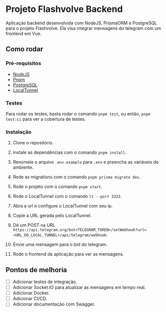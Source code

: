 # Projeto Flashvolve Backend

Aplicação backend desenvolvida com NodeJS, PrismaORM e PostgreSQL para o projeto Flashvolve. Ela visa integrar mensagens do telegram com um frontend em Vue.

## Como rodar

### Pré-requisitos

- [NodeJS](https://nodejs.org/en)
- [Pnpm](https://pnpm.io/)
- [PostgreSQL](https://www.postgresql.org/)
- [LocalTunnel](https://github.com/localtunnel/localtunnel)

### Testes

Para rodar os testes, basta rodar o comando `pnpm test`, ou então, `pnpm test:ci` para ver a cobertura de testes.

### Instalação

1. Clone o repositório.

2. Instale as dependências com o comando `pnpm install`.

3. Renomeie o arquivo `.env.example` para `.env` e preencha as variáveis de ambiente.

4. Rode as migrations com o comando `pnpm prisma migrate dev`.

5. Rode o projeto com o comando `pnpm start`.

6. Rode o LocalTunnel com o comando `lt --port 3333`.

7. Abra a url e configure o LocalTunnel com seu ip.

8. Copie a URL gerada pelo LocalTunnel.

9. Dê um POST na URL `https://api.telegram.org/bot<TELEGRAM_TOKEN>/setWebhook?url=<URL_DO_LOCAL_TUNNEL>/api/telegram/webhook`.

10. Envie uma mensagem para o bot do telegram.

11. Rode o frontend da aplicação para ver as mensagens.

## Pontos de melhoria

- [ ] Adicionar testes de integração.
- [ ] Adicionar Socket.IO para atualizar as mensagens em tempo real.
- [ ] Adicionar Docker.
- [ ] Adicionar CI/CD.
- [ ] Adicionar documentação com Swagger.
